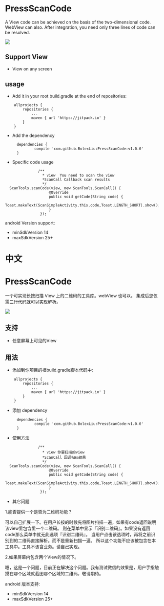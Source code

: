 # PressScanCode
A View code can be achieved on the basis of the two-dimensional code. WebView can also.
After integration, you need only three lines of code can be resolved.


![](./tips.gif)

## Support View
- View on any screen

## usage

- Add it in your root build.gradle at the end of repositories:
```
	allprojects {
		repositories {
			...
			maven { url 'https://jitpack.io' }
		}
	}
  ```
  
- Add the dependency
  
  ```
  	dependencies {
	        compile 'com.github.BolexLiu:PressScanCode:v1.0.0'
	}
  ```
 - Specific code usage
 ```
                /**
                  * view  You need to scan the view
                  *ScanCall Callback scan results
                  */
   ScanTools.scanCode(view, new ScanTools.ScanCall() {
                     @Override
                     public void getCode(String code) {
                         Toast.makeText(ScanSimpleActivity.this,code,Toast.LENGTH_SHORT).show();
                     }
                 });
 ```

 android Version support:
 - minSdkVersion 14
 - maxSdkVersion 25+
 
 
 # 中文
 
 # PressScanCode
一个可实现长按扫描 View 上的二维码的工具库。webView 也可以。
集成后您仅需三行代码就可以实现解析。


![](./tips.gif)

## 支持
- 任意屏幕上可见的View

## 用法

- 添加到你项目的根build.gradle脚本代码中:
```
	allprojects {
		repositories {
			...
			maven { url 'https://jitpack.io' }
		}
	}
  ```
  
- 添加 dependency
  
  ```
  	dependencies {
	        compile 'com.github.BolexLiu:PressScanCode:v1.0.0'
	}
  ```
 - 使用方法
 ```
                /**
                  * view 你要扫描的view
                  *ScanCall 回调扫码结果
                  */
   ScanTools.scanCode(view, new ScanTools.ScanCall() {
                     @Override
                     public void getCode(String code) {
                         Toast.makeText(ScanSimpleActivity.this,code,Toast.LENGTH_SHORT).show();
                     }
                 });
 ```
 - 其它问题
 
 1.能否提供一个是否为二维码功能？

 可以自己扩展一下。在用户长按的时候先将图片扫描一遍，如果有code返回说明该view里包含里一个二维码。
 则在菜单中显示『识别二维码』。如果没有返回code那么菜单中就无此选项『识别二维码』。
 当用户点击该选项时，再将之前识别到的二维码直接解析。而不是重新扫描一遍。
 所以这个功能不应该被包含在本工具中。工具不该含业务。请自己实现。
 
 2.如果屏幕内包含两个View的情况下。
 
 嗯，这是一个问题，目前正在解决这个问题。我有测试微信的效果是，用户手指触摸在哪个区域就截图哪个区域的二维码，敬请期待。


 android 版本支持:
 - minSdkVersion 14
 - maxSdkVersion 25+
